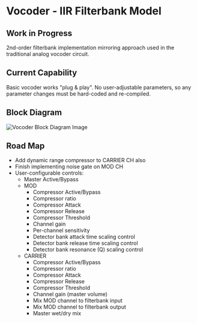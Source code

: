 # Vocoder - IIR Filterbank Model #
## Work in Progress ##
2nd-order filterbank implementation mirroring approach used in the traditional analog vocoder circuit.

## Current Capability ##
Basic vocoder works "plug & play".  No user-adjustable parameters, so any parameter changes must be hard-coded and re-compiled.

## Block Diagram ##
![Vocoder Block Diagram Image](https://raw.githubusercontent.com/transmogrifox/Bela_Misc/master/vocoder/vocoder_block_diagram.png)

## Road Map ##
* Add dynamic range compressor to CARRIER CH also
* Finish implementing noise gate on MOD CH
* User-configurable controls:
  * Master Active/Bypass
  * MOD
    * Compressor Active/Bypass
    * Compressor ratio
    * Compressor Attack
    * Compressor Release
    * Compressor Threshold
    * Channel gain
    * Per-channel sensitivity
    * Detector bank attack time scaling control 
    * Detector bank release time scaling control
    * Detector bank resonance (Q) scaling control
  * CARRIER
    * Compressor Active/Bypass
    * Compressor ratio
    * Compressor Attack
    * Compressor Release
    * Compressor Threshold
    * Channel gain (master volume)
    * Mix MOD channel to filterbank input
    * Mix MOD channel to filterbank output
    * Master wet/dry mix


